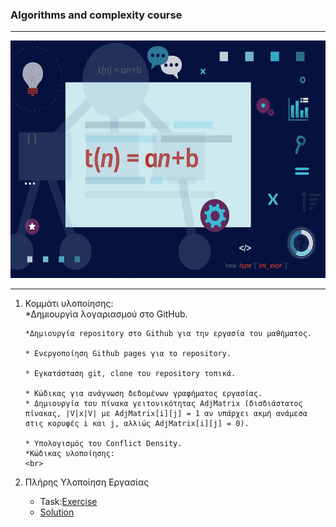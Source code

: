 <html>
<body>
<h3>Algorithms and complexity course</h3>
<hr>
<img src="https://github.com/vasnastos/Page_Images/blob/master/algorithms.jpg?raw=true" width="1024" height="380"></img>
<hr>
  <ol>
    <li>Κομμάτι υλοποίησης:</li>
    *Δημιουργία λογαριασμού στο GitHub.

    *Δημιουργία repository στο Github για την εργασία του μαθήματος.

    * Ενεργοποίηση Github pages για το repository.

    * Εγκατάσταση git, clone του repository τοπικά.

    * Κώδικας για ανάγνωση δεδομένων γραφήματος εργασίας.
    * Δημιουργία του πίνακα γειτονικότητας AdjMatrix (δισδιάστατος πίνακας, |V|x|V| με AdjMatrix[i][j] = 1 αν υπάρχει ακμή ανάμεσα στις κορυφές i και j, αλλιώς AdjMatrix[i][j] = 0).

    * Υπολογισμός του Conflict Density.
    *Κώδικας υλοποίησης:
    <br>
   <li>Πλήρης Υλοποίηση Εργασίας</li>
    <ul>
<li>Task:<a href="https://github.com/vasnastos/Algorithms_and_complexity/blob/main/algo_complexity.pdf">Exercise</a></li>
<li><a href="">Solution</a></li>
</ul>
  </ol>
</body>
</html>
